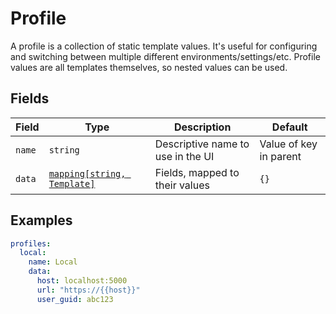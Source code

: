# Profile

A profile is a collection of static template values. It's useful for configuring and switching between multiple different environments/settings/etc. Profile values are all templates themselves, so nested values can be used.

## Fields

| Field  | Type                                         | Description                       | Default                |
| ------ | -------------------------------------------- | --------------------------------- | ---------------------- |
| `name` | `string`                                     | Descriptive name to use in the UI | Value of key in parent |
| `data` | [`mapping[string, Template]`](./template.md) | Fields, mapped to their values    | `{}`                   |

## Examples

```yaml
profiles:
  local:
    name: Local
    data:
      host: localhost:5000
      url: "https://{{host}}"
      user_guid: abc123
```
